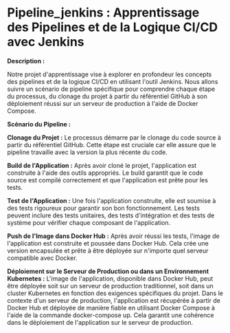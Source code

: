 # Pipeline_jenkins : Apprentissage des Pipelines et de la Logique CI/CD avec Jenkins

**Description :**

Notre projet d'apprentissage vise à explorer en profondeur les concepts des pipelines et de la logique CI/CD en utilisant l'outil Jenkins. Nous allons suivre un scénario de pipeline spécifique pour comprendre chaque étape du processus, du clonage du projet à partir du référentiel GitHub à son déploiement réussi sur un serveur de production à l'aide de Docker Compose.

**Scénario du Pipeline :**

**Clonage du Projet :** Le processus démarre par le clonage du code source à partir du référentiel GitHub. Cette étape est cruciale car elle assure que le pipeline travaille avec la version la plus récente du code.

**Build de l'Application :** Après avoir cloné le projet, l'application est construite à l'aide des outils appropriés. Le build garantit que le code source est compilé correctement et que l'application est prête pour les tests.

**Test de l'Application :** Une fois l'application construite, elle est soumise à des tests rigoureux pour garantir son bon fonctionnement. Les tests peuvent inclure des tests unitaires, des tests d'intégration et des tests de système pour vérifier chaque composant de l'application.

**Push de l'Image dans Docker Hub :** Après avoir réussi les tests, l'image de l'application est construite et poussée dans Docker Hub. Cela crée une version encapsulée et prête à être déployée sur n'importe quel serveur compatible avec Docker.

**Déploiement sur le Serveur de Production ou dans un Environnement Kubernetes :** L'image de l'application, disponible dans Docker Hub, peut être déployée soit sur un serveur de production traditionnel, soit dans un cluster Kubernetes en fonction des exigences spécifiques du projet. Dans le contexte d'un serveur de production, l'application est récupérée à partir de Docker Hub et déployée de manière fiable en utilisant Docker Compose à l'aide de la commande docker-compose up. Cela garantit une cohérence dans le déploiement de l'application sur le serveur de production. 
